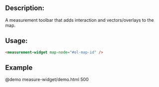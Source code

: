 <!--

@module {can.Component} measure-widget <measure-widget />
@parent geo.components

-->

## Description:

A measurement toolbar that adds interaction and vectors/overlays to the map.

## Usage:

```html
<measurement-widget map-node="#ol-map-id" />
```

## Example

@demo measure-widget/demo.html 500
